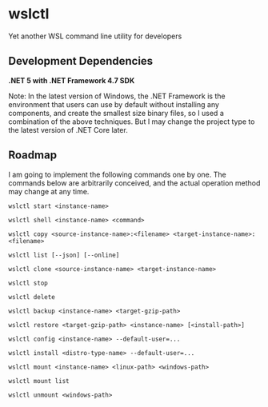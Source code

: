 # wslctl

Yet another WSL command line utility for developers

## Development Dependencies

**.NET 5 with .NET Framework 4.7 SDK**

Note: In the latest version of Windows, the .NET Framework is the environment that users can use by default without installing any components, and create the smallest size binary files, so I used a combination of the above techniques. But I may change the project type to the latest version of .NET Core later.

## Roadmap

I am going to implement the following commands one by one. The commands below are arbitrarily conceived, and the actual operation method may change at any time.

```
wslctl start <instance-name>

wslctl shell <instance-name> <command>

wslctl copy <source-instance-name>:<filename> <target-instance-name>:<filename>

wslctl list [--json] [--online]

wslctl clone <source-instance-name> <target-instance-name>

wslctl stop

wslctl delete

wslctl backup <instance-name> <target-gzip-path>

wslctl restore <target-gzip-path> <instance-name> [<install-path>]

wslctl config <instance-name> --default-user=...

wslctl install <distro-type-name> --default-user=...

wslctl mount <instance-name> <linux-path> <windows-path>

wslctl mount list

wslctl unmount <windows-path>
```
